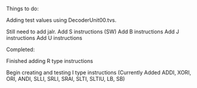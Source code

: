 Things to do:

Adding test values using DecoderUnit00.tvs. 

Still need to add jalr.
Add S instructions (SW)
Add B instructions
Add J instructions
Add U instructions

Completed:

Finished adding R type instructions

Begin creating and testing I type instructions (Currently Added ADDI, XORI, ORI, ANDI, SLLI, SRLI, SRAI, SLTI, SLTIU, LB, SB)